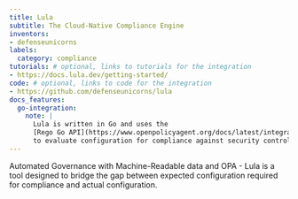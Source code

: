 ```yaml
---
title: Lula
subtitle: The Cloud-Native Compliance Engine
inventors:
- defenseunicorns
labels:
  category: compliance
tutorials: # optional, links to tutorials for the integration
- https://docs.lula.dev/getting-started/
code: # optional, links to code for the integration
- https://github.com/defenseunicorns/lula
docs_features:
  go-integration:
    note: |
      Lula is written in Go and uses the
      [Rego Go API](https://www.openpolicyagent.org/docs/latest/integration/#integrating-with-the-go-api)
      to evaluate configuration for compliance against security controls.
---
```


Automated Governance with Machine-Readable data and OPA - Lula is a tool designed to bridge the gap between expected configuration required for compliance and actual configuration.